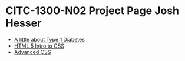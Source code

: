 # CITC-1300-N02 Project Page Josh Hesser

<ul>
<li><a href="intro_to_html/index.html" target="blank">A little about Type 1 Diabetes</a></li>
<li><a href="html5_into_to_css/index.html" target="blank">HTML 5 Intro to CSS</a></li>
<li><a href="advanced_css/index.html" target="blank">Advanced CSS</a></li>
</ul>